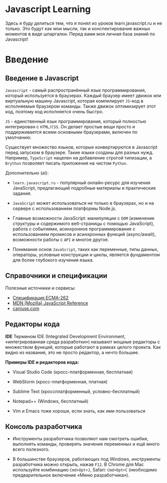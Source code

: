 # Javascript Learning

Здесь я буду делиться тем, что я понял из уроков learn.javascript.ru и не только. Это будут как мои мысли, так и конспектирование важных моментов в виде шпаргалки. Перед вами моя личная база знаний по Javascript!

# Введение

## Введение в Javascript

`Javascript` - самый распространённый язык программирования, который используется в браузерах. Каждый браузер имеет движок или виртуальную машину Javascript, которая компилирует `JS`-код в исполняемые браузером команды. Также движок оптимизирует этот код, поэтому код исполняется очень быстро.

`JS` - единственный язык программирования, который полностью интегрирован с `HTML/CSS`. Он делает простые вещи просто и поддерживается всеми основными браузерами, включен по умолчанию.

Существует множество языков, которые конвертируются в Javascript перед запуском в браузере. Такие языки созданы для разных нужд. Например, `TypeScript` нацелен на добавление строгой типизации, а `Brython` позволяет писать приложения на чистом `Python`.

Дополнительно (ai):

* `learn.javascript.ru` - популярный онлайн-ресурс для изучения JavaScript, предлагающий подробные материалы и практические задания.

* `JavaScript` может использоваться не только в браузерах, но и на сервере с использованием платформы Node.js.

* Главные возможности JavaScript: манипуляции с `DOM` (изменение структуры и содержимого веб-страницы с помощью JavaScript), работа с событиями, асинхронное программирование с использованием промисов и асинхронных функций (async/await), возможности работы с `API` и многое другое.

* Понимание основ `JavaScript`, таких как переменные, типы данных, операторы, условные конструкции и циклы, является фундаментом для более глубокого изучения языка.

## Справочники и спецификации
Полезные источники и сервисы:
* [Спецификация ECMA-262](https://ecma-international.org/publications-and-standards/standards/ecma-262/ "Спецификация ECMA-262 содержит самую глубокую, детальную и формализованную информацию о JavaScript. Она определяет сам язык.")
* [MDN (Mozilla) JavaScript Reference](https://developer.mozilla.org/ru/docs/Web/JavaScript/Reference "Источник информации для получения подробных сведений о функциях языка, методах встроенных объектов и так далее.")
* [caniuse.com](https://caniuse.com/ "Таблицы с информацией о поддержке движков различных возможностей языка JS")

## Редакторы кода
**IDE**
Термином IDE (Integrated Development Environment, «интегрированная среда разработки») называют мощные редакторы с множеством функций, которые работают в рамках целого проекта. Как видно из названия, это не просто редактор, а нечто большее.

**Примеры IDE и редакторов кода:**

* Visual Studio Code (кросс-платформенная, бесплатная)

* WebStorm (кросс-платформенная, платная)

* Sublime Text (кроссплатформенный, условно-бесплатный)

* Notepad++ (Windows, бесплатный)

* Vim и Emacs тоже хороши, если знать, как ими пользоваться



## Консоль разработчика

* Инструменты разработчика позволяют нам смотреть ошибки, выполнять команды, проверять значение переменных и ещё много всего полезного.

* В большинстве браузеров, работающих под Windows, инструменты разработчика можно открыть, нажав `F12`. В Chrome для Mac используйте комбинацию `Cmd+Opt+J`, Safari: `Cmd+Opt+C` (необходимо предварительное включение «Меню разработчика»).